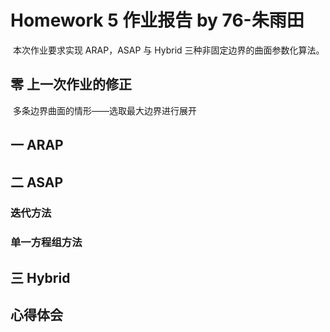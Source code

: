 # Homework 5  作业报告 by 76-朱雨田

​	本次作业要求实现 ARAP，ASAP 与 Hybrid 三种非固定边界的曲面参数化算法。

## 零 上一次作业的修正

​	多条边界曲面的情形——选取最大边界进行展开

## 一 ARAP

## 二 ASAP

### 迭代方法

### 单一方程组方法


## 三 Hybrid

## 心得体会

